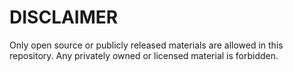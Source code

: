 # DISCLAIMER

Only open source or publicly released materials are allowed in this repository. Any privately owned or licensed material is forbidden.  